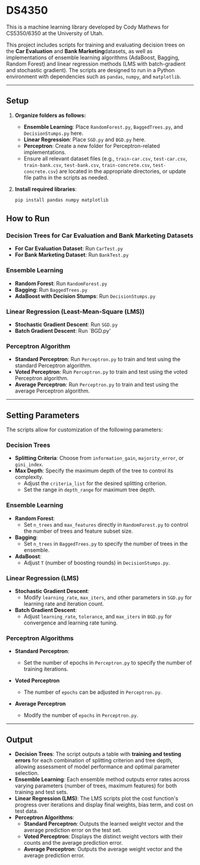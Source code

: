# DS4350
This is a machine learning library developed by Cody Mathews for CS5350/6350 at the University of Utah.

This project includes scripts for training and evaluating decision trees on the **Car Evaluation** and
**Bank Marketing**datasets, as well as implementations of ensemble learning algorithms (AdaBoost, Bagging,
Random Forest) and linear regression methods (LMS with batch-gradient and stochastic gradient). The scripts are
designed to run in a Python environment with dependencies such as `pandas`, `numpy`, and `matplotlib`.

---

## Setup

1. **Organize folders as follows:**
   - **Ensemble Learning**: Place `RandomForest.py`, `BaggedTrees.py`, and `DecisionStumps.py` here.
   - **Linear Regression**: Place `SGD.py` and `BGD.py` here.
   - **Perceptron**: Create a new folder for Perceptron-related implementations.
   - Ensure all relevant dataset files (e.g., `train-car.csv`, `test-car.csv`, `train-bank.csv`, `test-bank.csv`,
   `train-concrete.csv`, `test-concrete.csv`) are located in the appropriate directories, or update file paths in the
   scripts as needed.
   
2. **Install required libraries**:
   ```bash
   pip install pandas numpy matplotlib
## How to Run

### Decision Trees for Car Evaluation and Bank Marketing Datasets
- **For Car Evaluation Dataset**: Run `CarTest.py`
- **For Bank Marketing Dataset**: Run `BankTest.py`

### Ensemble Learning
- **Random Forest**: Run `RandomForest.py`
- **Bagging**: Run `BaggedTrees.py`
- **AdaBoost with Decision Stumps**: Run `DecisionStumps.py`

### Linear Regression (Least-Mean-Square (LMS))
- **Stochastic Gradient Descent**: Run `SGD.py`
- **Batch Gradient Descent**: Run `BGD.py'

### Perceptron Algorithm
- **Standard Perceptron**: Run `Perceptron.py` to train and test using the standard Perceptron algorithm.
- **Voted Perceptron**: Run `Perceptron.py` to train and test using the voted Perceptron algorithm.
- **Average Perceptron**: Run `Perceptron.py` to train and test using the average Perceptron algorithm.
---

## Setting Parameters

The scripts allow for customization of the following parameters:

### Decision Trees
- **Splitting Criteria**: Choose from `information_gain`, `majority_error`, or `gini_index`.
- **Max Depth**: Specify the maximum depth of the tree to control its complexity.
  - Adjust the `criteria_list` for the desired splitting criterion.
  - Set the range in `depth_range` for maximum tree depth.

### Ensemble Learning
- **Random Forest**:
  - Set `n_trees` and `max_features` directly in `RandomForest.py` to control the number of trees and feature subset size.
- **Bagging**:
  - Set `n_trees` in `BaggedTrees.py` to specify the number of trees in the ensemble.
- **AdaBoost**:
  - Adjust `T` (number of boosting rounds) in `DecisionStumps.py`.

### Linear Regression (LMS)
- **Stochastic Gradient Descent**:
  - Modify `learning_rate`, `max_iters`, and other parameters in `SGD.py` for learning rate and iteration count.
- **Batch Gradient Descent**:
  - Adjust `learning_rate`, `tolerance`, and `max_iters` in `BGD.py` for convergence and learning rate tuning.

### Perceptron Algorithms
- **Standard Perceptron**:
  - Set the number of epochs in `Perceptron.py` to specify the number of training iterations.

- **Voted Perceptron**
  - The number of `epochs` can be adjusted in `Perceptron.py`.

- **Average Perceptron**
  - Modify the number of `epochs` in `Perceptron.py`.
---

## Output

- **Decision Trees**: The script outputs a table with **training and testing errors** for each combination of splitting criterion and tree depth, allowing assessment of model performance and optimal parameter selection.
- **Ensemble Learning**: Each ensemble method outputs error rates across varying parameters (number of trees, maximum features) for both training and test sets.
- **Linear Regression (LMS)**: The LMS scripts plot the cost function's progress over iterations and display final weights, bias term, and cost on test data.
- **Perceptron Algorithms**:
  - **Standard Perceptron**: Outputs the learned weight vector and the average prediction error on the test set.
  - **Voted Perceptron**: Displays the distinct weight vectors with their counts and the average prediction error.
  - **Average Perceptron**: Outputs the average weight vector and the average prediction error.
